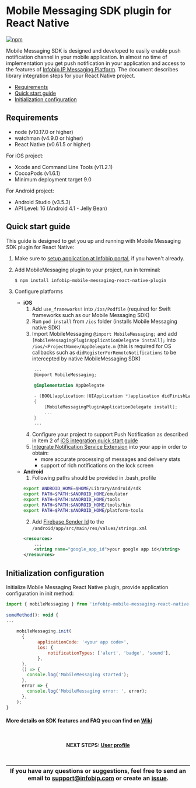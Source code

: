 # Mobile Messaging SDK plugin for React Native

[![npm](https://img.shields.io/npm/v/infobip-mobile-messaging-react-native-plugin.svg)](https://www.npmjs.com/package/infobip-mobile-messaging-react-native-plugin)

Mobile Messaging SDK is designed and developed to easily enable push notification channel in your mobile application. In almost no time of implementation you get push notification in your application and access to the features of [Infobip IP Messaging Platform](https://portal.infobip.com/push/). 
The document describes library integration steps for your React Native project.

* [Requirements](#requirements)
* [Quick start guide](#quick-start-guide)
* [Initialization configuration](#initialization-configuration)

## Requirements
- node (v10.17.0 or higher)
- watchman (v4.9.0 or higher)
- React Native (v0.61.5 or higher)

For iOS project:
- Xcode and Command Line Tools (v11.2.1)
- CocoaPods (v1.6.1)
- Minimum deployment target 9.0

For Android project:
- Android Studio (v3.5.3)
- API Level: 16 (Android 4.1 - Jelly Bean)

## Quick start guide

This guide is designed to get you up and running with Mobile Messaging SDK plugin for React Native:

1. Make sure to [setup application at Infobip portal](https://www.infobip.com/docs/mobile-app-messaging/create-mobile-application-profile), if you haven't already.

2. Add MobileMessaging plugin to your project, run in terminal:
    ```bash
    $ npm install infobip-mobile-messaging-react-native-plugin
    ```

3. Configure platforms

    - **iOS**
        1. Add `use_frameworks!` into `/ios/Podfile` (required for Swift frameworks such as our Mobile Messaging SDK)
        2. Run `pod install` from `/ios` folder (installs Mobile Messaging native SDK)
        3. Import MobileMessaging `@import MobileMessaging;` and add `[MobileMessagingPluginApplicationDelegate install];` into `/ios/<ProjectName>/AppDelegate.m` (this is required for OS callbacks such as `didRegisterForRemoteNotifications` to be intercepted by native MobileMessaging SDK)
        ```objective-c
            ...
            @import MobileMessaging;
      
            @implementation AppDelegate

            - (BOOL)application:(UIApplication *)application didFinishLaunchingWithOptions:(NSDictionary *)launchOptions
            {
                [MobileMessagingPluginApplicationDelegate install];
                ...
            }
            ...
        ```
        4. Configure your project to support Push Notification as described in item 2 of [iOS integration quick start guide](https://github.com/infobip/mobile-messaging-sdk-ios#quick-start-guide)
        5. [Integrate Notification Service Extension](https://github.com/infobip/mobile-messaging-sdk-ios/wiki/Notification-Service-Extension-for-Rich-Notifications-and-better-delivery-reporting-on-iOS-10) into your app in order to obtain:
            - more accurate processing of messages and delivery stats
            - support of rich notifications on the lock screen
    - **Android**
        1. Following paths should be provided in .bash_profile
        ```sh
        export ANDROID_HOME=$HOME/Library/Android/sdk
        export PATH=$PATH:$ANDROID_HOME/emulator
        export PATH=$PATH:$ANDROID_HOME/tools
        export PATH=$PATH:$ANDROID_HOME/tools/bin
        export PATH=$PATH:$ANDROID_HOME/platform-tools
        ```
        2. Add [Firebase Sender Id](https://www.infobip.com/docs/mobile-app-messaging/fcm-server-api-key-setup-guide) to the `/android/app/src/main/res/values/strings.xml`
        ```xml
        <resources>
            ...
            <string name="google_app_id">your google app id</string>
        </resources>
        ```

## Initialization configuration

Initialize Mobile Messaging React Native plugin, provide application configuration in init method:

```javascript
import { mobileMessaging } from 'infobip-mobile-messaging-react-native-plugin';
 
someMethod(): void {
...
 
    mobileMessaging.init(
      {
            applicationCode: '<your app code>',
            ios: {
                notificationTypes: ['alert', 'badge', 'sound'],
            },
      },
      () => {
        console.log('MobileMessaging started');
      },
      error => {
        console.log('MobileMessaging error: ', error);
      },
    );
}
```

#### More details on SDK features and FAQ you can find on [Wiki](https://github.com/infobip/mobile-messaging-react-native-plugin/wiki)

<br>
<p align="center"><b>NEXT STEPS: <a href="https://github.com/infobip/mobile-messaging-react-native-plugin/wiki/User-profile">User profile</a></b></p>
<br>

| If you have any questions or suggestions, feel free to send an email to support@infobip.com or create an <a href="https://github.com/infobip/mobile-messaging-react-native-plugin/issues" target="_blank">issue</a>. |
|---|

